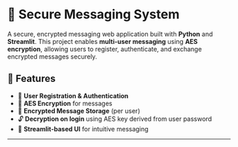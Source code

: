 # 🔐 Secure Messaging System

A secure, encrypted messaging web application built with **Python** and **Streamlit**. 
This project enables **multi-user messaging** using **AES encryption**, allowing users to register, authenticate, and exchange encrypted messages securely.

## 🚀 Features

- 🔑 **User Registration & Authentication**
- 🔐 **AES Encryption** for messages
- 📁 **Encrypted Message Storage** (per user)
- 🔓 **Decryption on login** using AES key derived from user password
- 💬 **Streamlit-based UI** for intuitive messaging

---



